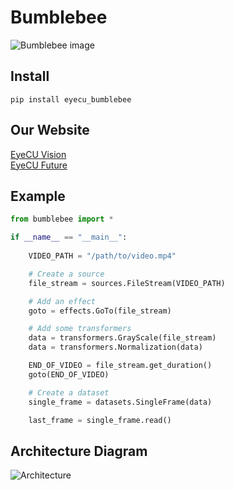 # Bumblebee

![Bumblebee image](./docs/bumblebee.png)

## Install

```
pip install eyecu_bumblebee
```

## Our Website

[EyeCU Vision](https://eyecuvision.com/) \
[EyeCU Future](https://eyecufuture.com/) 


## Example

```python
from bumblebee import *

if __name__ == "__main__":
    
    VIDEO_PATH = "/path/to/video.mp4"

    # Create a source
    file_stream = sources.FileStream(VIDEO_PATH)

    # Add an effect
    goto = effects.GoTo(file_stream)

    # Add some transformers
    data = transformers.GrayScale(file_stream)
    data = transformers.Normalization(data)

    END_OF_VIDEO = file_stream.get_duration()
    goto(END_OF_VIDEO)

    # Create a dataset
    single_frame = datasets.SingleFrame(data)

    last_frame = single_frame.read()

```

## Architecture Diagram

![Architecture](docs/bumblebee_arch_diagram.png)

